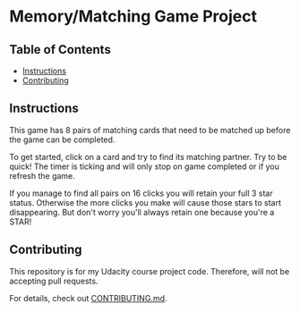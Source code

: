 # Memory/Matching Game Project

## Table of Contents

* [Instructions](#instructions)
* [Contributing](#contributing)

## Instructions

This game has 8 pairs of matching cards that need to be matched up before the game can be completed.

To get started, click on a card and try to find its matching partner.  Try to be quick! The timer is ticking and will only stop on game completed or if you refresh the game.

If you manage to find all pairs on 16 clicks you will retain your full 3 star status. Otherwise the more clicks you make will cause those stars to start disappearing.   But don't worry you'll always retain one because you're a STAR!

## Contributing

This repository is for my Udacity course project code. Therefore, will not be accepting pull requests.

For details, check out [CONTRIBUTING.md](CONTRIBUTING.md).
